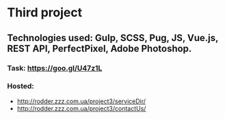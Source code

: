 # Third project

## Technologies used: Gulp, SCSS, Pug, JS, Vue.js, REST API, PerfectPixel, Adobe Photoshop. 

### Task: https://goo.gl/U47z1L

### Hosted: 
* http://rodder.zzz.com.ua/project3/serviceDir/
* http://rodder.zzz.com.ua/project3/contactUs/

